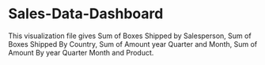 # Sales-Data-Dashboard

This visualization file gives Sum of Boxes Shipped by Salesperson, Sum of Boxes Shipped By Country, Sum of Amount year Quarter and Month, Sum of Amount By year Quarter Month and Product.
